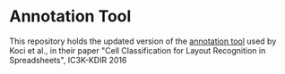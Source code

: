 # Annotation Tool
This repository holds the updated version of the [annotation tool](https://github.com/elviskoci/XCellAnnotator) used by Koci et al., in their paper "Cell Classification for Layout Recognition in Spreadsheets", IC3K-KDIR 2016
